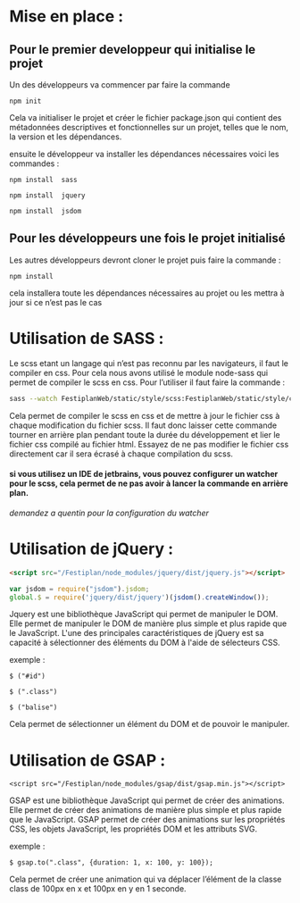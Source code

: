 # Mise en place : 

## Pour le premier developpeur qui initialise le projet

Un des développeurs va commencer par faire la commande

```npm init```

Cela va initialiser le projet et créer le fichier package.json qui contient des métadonnées descriptives et fonctionnelles sur un projet, telles que le nom, la version et les dépendances.

ensuite le développeur va installer les dépendances nécessaires voici les commandes :

```npm install  sass```

```npm install  jquery```

```npm install  jsdom```


## Pour les développeurs une fois le projet initialisé

Les autres développeurs devront cloner le projet puis faire la commande :

```npm install```

cela installera toute les dépendances nécessaires au projet ou les mettra à jour si ce n’est pas le cas

# Utilisation de SASS :

Le scss etant un langage qui n’est pas reconnu par les navigateurs, il faut le compiler en css. Pour cela nous avons utilisé le module node-sass qui permet de compiler le scss en css. Pour l’utiliser il faut faire la commande :

```bash 
sass --watch FestiplanWeb/static/style/scss:FestiplanWeb/static/style/css
```

Cela permet de compiler le scss en css et de mettre à jour le fichier css à chaque modification du fichier scss. 
Il faut donc laisser cette commande tourner en arrière plan pendant toute la durée du développement et lier le fichier css compilé au fichier html.
Essayez de ne pas modifier le fichier css directement car il sera écrasé à chaque compilation du scss.

#### si vous utilisez un IDE de jetbrains, vous pouvez configurer un watcher pour le scss, cela permet de ne pas avoir à lancer la commande en arrière plan.

*demandez a quentin pour la configuration du watcher*

# Utilisation de jQuery :

```HTML
<script src="/Festiplan/node_modules/jquery/dist/jquery.js"></script>
```
```js
var jsdom = require("jsdom").jsdom;
global.$ = require('jquery/dist/jquery')(jsdom().createWindow());
```

Jquery est une bibliothèque JavaScript qui permet de manipuler le DOM. Elle permet de manipuler le DOM de manière plus simple et plus rapide que le JavaScript. 
L'une des principales caractéristiques de jQuery est sa capacité à sélectionner des éléments du DOM à l'aide de sélecteurs CSS.

exemple : 

```$ ("#id")```

```$ (".class")```

```$ ("balise")```

Cela permet de sélectionner un élément du DOM et de pouvoir le manipuler.

# Utilisation de GSAP :

```<script src="/Festiplan/node_modules/gsap/dist/gsap.min.js"></script>```

GSAP est une bibliothèque JavaScript qui permet de créer des animations. Elle permet de créer des animations de manière plus simple et plus rapide que le JavaScript.
GSAP permet de créer des animations sur les propriétés CSS, les objets JavaScript, les propriétés DOM et les attributs SVG.

exemple : 

```$ gsap.to(".class", {duration: 1, x: 100, y: 100});```

Cela permet de créer une animation qui va déplacer l’élément de la classe class de 100px en x et 100px en y en 1 seconde.
